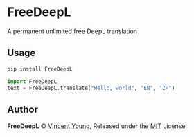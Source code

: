 # FreeDeepL
A permanent unlimited free DeepL translation

## Usage
```bash
pip install FreeDeepL
```

```python
import FreeDeepL
text = FreeDeepL.translate("Hello, world", "EN", "ZH")
```

## Author
**FreeDeepL** © [Vincent Young](https://github.com/missuo), Released under the [MIT](./LICENSE) License.<br>